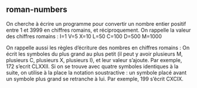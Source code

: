 ## roman-numbers

On cherche à écrire un programme pour convertir un nombre entier positif entre 1 et 3999 en chiffres romains, et réciproquement.
On rappelle la valeur des chiffres romains : I=1 V=5 X=10 L=50 C=100 D=500 M=1000

On rappelle aussi les règles d’écriture des nombres en chiffres romains :
On écrit les symboles du plus grand au plus petit (il peut y avoir plusieurs M, plusieurs C, plusieurs X, plusieurs I), et leur valeur s’ajoute. Par exemple, 172 s’ecrit CLXXII.
Si on se trouve avec quatre symboles identiques à la suite, on utilise à la place la notation soustractive : un symbole placé avant un symbole plus grand se retranche à lui. Par exemple, 199 s’écrit CXCIX.